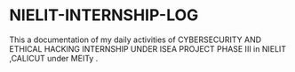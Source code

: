 # NIELIT-INTERNSHIP-LOG
This a documentation of my daily activities of CYBERSECURITY AND ETHICAL HACKING INTERNSHIP UNDER ISEA PROJECT PHASE III in NIELIT ,CALICUT under MEITy .
